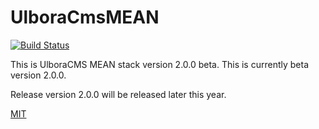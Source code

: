 UlboraCmsMEAN
==============
[![Build Status][travis-image]][travis-url]

This is UlboraCMS MEAN stack version 2.0.0 beta.
This is currently beta version 2.0.0.

Release version 2.0.0 will be released later this year.


[MIT](LICENSE)



[travis-image]: https://img.shields.io/travis/Ulbora/ulboracms.svg?style=flat
[travis-url]: https://travis-ci.org/Ulbora/ulboracms
